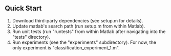 

## Quick Start

1.  Download third-party dependencies (see setup.m for details).
2.  Update matlab's search path (run setup.m from within Matlab).
3.  Run unit tests (run "runtests" from within Matlab after navigating into the "tests" directory).
4.  Run experiments (see the "experiments" subdirectory).  For now, the only experiment is "classification_experiment_1.m".


